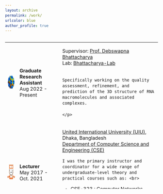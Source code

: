 ```yaml
---
layout: archive
permalink: /work/
urlcolor: blue
author_profile: true
---
```


<style>
table, tr, td {
    border: none;
	font-size: 16px;
}
  
</style>
<div style="height:500px;overflow:auto;border:0px;border-collapse: collapse;" >
<table  border="none" style="border:0px;border-collapse: collapse;" rules="none" >
	<colgroup>
       	<col span="1" style="width: 8%;">
	<col span="1" style="width: 25%;">
	<col span="1" style="width: 2%;">
       	<col span="1" style="width: 65%;">
	</colgroup>

<tr>
<td> <img src="../files/Lab.jpg" width="48" height="48"></td>
<td> <b> Graduate Research Assistant </b> <br> Aug 2022 - Present </td>
<td></td>
<td> 
	<p>
	Supervisor: <a href="https://website.cs.vt.edu/people/faculty/debswapna-bhattacharya.html">Prof. Debswapna Bhattacharya</a> <br>
 	Lab: <a href="https://github.com/Bhattacharya-Lab">Bhattacharya-Lab</a> <br><br>
		
 	Specifically working on the quality assessment, refinement, and prediction of the 3D structure of RNA macromolecules and associated complexes.

  	</p>

</td>
</tr>

<tr>
<td> <img src="../files/UIU.jpg" width="48" height="48"></td>
<td> <b> Lecturer </b> <br> May 2017 - Oct. 2021 </td> 
<td></td>
<td> 
<p>
	<a href="https://www.uiu.ac.bd/">United International University (UIU)</a>, Dhaka, Bangladesh <br>
	<a href="https://cse.uiu.ac.bd/"> Department of Computer Science and Engineering (CSE)</a> <br>
        
	I was the primary instructor and coordinator for a wide range of undergraduate-level theory and practical courses such as: <br>

<ul>
  <li>CSE-323  : Computer Networks</li>
  <li>CSE-315  : Data communications</li>
  <li>CSE-429  : Digital System Design</li>
  <li>CSE-1111 : Structured Programming Language</li>

</ul>
 
</p>
</td>
</tr>
</table>
